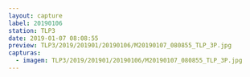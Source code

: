 ```yaml
---
layout: capture
label: 20190106
station: TLP3
date: 2019-01-07 08:08:55
preview: TLP3/2019/201901/20190106/M20190107_080855_TLP_3P.jpg
capturas:
  - imagem: TLP3/2019/201901/20190106/M20190107_080855_TLP_3P.jpg
---
```

